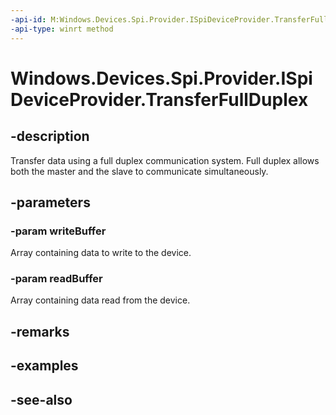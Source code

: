----api-id: M:Windows.Devices.Spi.Provider.ISpiDeviceProvider.TransferFullDuplex(System.Byte[],System.Byte[])
-api-type: winrt method
---<!-- Method syntaxpublic void TransferFullDuplex(System.Byte[] writeBuffer, System.Byte[] readBuffer)--># Windows.Devices.Spi.Provider.ISpiDeviceProvider.TransferFullDuplex## -descriptionTransfer data using a full duplex communication system. Full duplex allows both the master and the slave to communicate simultaneously.## -parameters### -param writeBufferArray containing data to write to the device.### -param readBufferArray containing data read from the device.## -remarks## -examples## -see-also